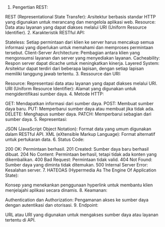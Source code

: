 1. Pengertian REST:

REST (Representational State Transfer): Arsitektur berbasis standar HTTP yang digunakan untuk merancang dan mengelola aplikasi web.
Resource: Data atau layanan yang dapat diakses melalui URI (Uniform Resource Identifier).
2. Karakteristik RESTful API:

Stateless: Setiap permintaan dari klien ke server harus mencakup semua informasi yang diperlukan untuk memahami dan memproses permintaan tersebut.
Client-Server Architecture: Pembagian antara klien yang mengonsumsi layanan dan server yang menyediakan layanan.
Cacheability: Respon server dapat dicache untuk meningkatkan kinerja.
Layered System: Arsitektur dapat terdiri dari beberapa lapisan, dengan setiap lapisan memiliki tanggung jawab tertentu.
3. Ressource dan URI:

Resource: Representasi data atau layanan yang dapat diakses melalui URI.
URI (Uniform Resource Identifier): Alamat yang digunakan untuk mengidentifikasi sumber daya.
4. Metode HTTP:

GET: Mendapatkan informasi dari sumber daya.
POST: Membuat sumber daya baru.
PUT: Memperbarui sumber daya atau membuat jika tidak ada.
DELETE: Menghapus sumber daya.
PATCH: Memperbarui sebagian dari sumber daya.
5. Representasi:

JSON (JavaScript Object Notation): Format data yang umum digunakan dalam RESTful API.
XML (eXtensible Markup Language): Format alternatif untuk pertukaran data.
6. Status Code:

200 OK: Permintaan berhasil.
201 Created: Sumber daya baru berhasil dibuat.
204 No Content: Permintaan berhasil, tetapi tidak ada konten yang dikembalikan.
400 Bad Request: Permintaan tidak valid.
404 Not Found: Sumber daya yang diminta tidak ditemukan.
500 Internal Server Error: Kesalahan server.
7. HATEOAS (Hypermedia As The Engine Of Application State):

Konsep yang menekankan penggunaan hyperlink untuk membantu klien menjelajahi aplikasi secara dinamis.
8. Keamanan:

Authentication dan Authorization: Pengamanan akses ke sumber daya dengan autentikasi dan otorisasi.
9. Endpoint:

URL atau URI yang digunakan untuk mengakses sumber daya atau layanan tertentu di API.